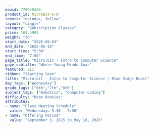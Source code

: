 ```yaml
---
ecwid: 770949426
product_id: MicroBit-6-8
robots: "noindex, follow"
layout: "single"
category: "Subscription Classes"
price: 161.4905
weight: "36"
start_date: "2025-09-03"
end_date: "2026-05-18"
start_time: "5:30"
end_time: "7:00"
page_title: "Micro:bit - Intro to Computer Science"
page_subtitle: "Where Young Minds Soar"
featured: 211
ribbon: "Starting Soon"
title: "Micro:bit - Intro to Computer Science | Blue Ridge Boost"
day_tags: ["Wednesday"]
grade_tags: ["6th","7th","8th"]
subject_tags: ["Robotics", "Computer Coding"]
difficulty: "Robo Rookies"
attributes:
- name: "Class Meeting Schedule"
  value: "Wednesdays 5:30 - 7:00"
- name: "Offering Period"
  value: "September 3, 2025 to May 18, 2026"
---
```

